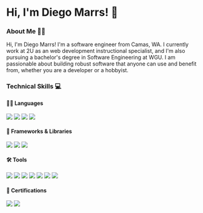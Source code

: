<h1>Hi, I'm Diego Marrs! 👋</h1>

<h3>About Me 👨‍💻</h3>

Hi, I'm Diego Marrs! I'm a software engineer from Camas, WA. I currently work at 2U as an web development instructional specialist, and I'm also pursuing a bachelor's degree in Software Engineering at WGU. I am passionable about building robust software that anyone can use and benefit from, whether you are a developer or a hobbyist.

<h3>Technical Skills 💻</h3>

<h4>👨‍💻 Languages</h4>
<div>
<img src="https://img.shields.io/badge/HTML-E34F26.svg?style=for-the-badge&logo=html5&logoColor=white">
<img src="https://img.shields.io/badge/CSS-1572B6.svg?style=for-the-badge&logo=css3&logoColor=white">
<img src="https://img.shields.io/badge/JavaScript-grey.svg?style=for-the-badge&logo=javascript">
<img src="https://img.shields.io/badge/PostgreSQL-4169E1.svg?style=for-the-badge&logo=postgresql&logoColor=white">
</div>

<h4>📖 Frameworks & Libraries</h4>
<div>
<img src="https://img.shields.io/badge/Express.js-000000.svg?style=for-the-badge&logo=express&logoColor=white">
<img src="https://img.shields.io/badge/React-61DAFB.svg?style=for-the-badge&logo=react&logoColor=black">
  <img src="https://img.shields.io/badge/Prisma-2D3748.svg?style=for-the-badge&logo=prisma&logoColor=white">
</div>

<h4>🛠️ Tools</h4>
<div>
<img src="https://img.shields.io/badge/Node.js-339933.svg?style=for-the-badge&logo=node.js&logoColor=white">
<img src="https://img.shields.io/badge/Jest-E0234E.svg?style=for-the-badge&logo=jest&logoColor=white">
<img src="https://img.shields.io/badge/Heroku-430098.svg?style=for-the-badge&logo=heroku&logoColor=white">
<img src="https://img.shields.io/badge/Render-46E3B7.svg?style=for-the-badge&logo=render&logoColor=white">
<img src="https://img.shields.io/badge/Git-F05032.svg?style=for-the-badge&logo=git&logoColor=white">
<img src="https://img.shields.io/badge/Postman-FF6C37.svg?style=for-the-badge&logo=postman&logoColor=white">
<img src="https://img.shields.io/badge/Supabase-3FCF8E.svg?style=for-the-badge&logo=supabase&logoColor=white">
</div>

<h4>📜 Certifications</h4>
<div>
  <img src="https://img.shields.io/badge/CompTIA Project+-C8202F.svg?style=for-the-badge&logo=comptia&logoColor=white">
  <img src="https://img.shields.io/badge/WGU Certificate: Front End Developer-2C4F7C.svg?style=for-the-badge&logoColor=white">
</div>

</div>

